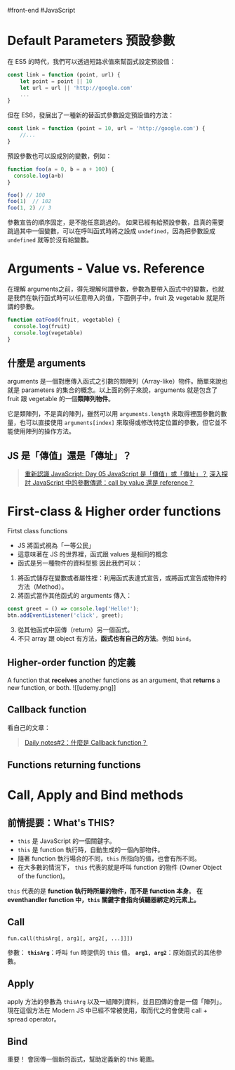 #front-end #JavaScript 
# Default Parameters 預設參數

在 ES5 的時代，我們可以透過短路求值來幫函式設定預設值：
```js
const link = function (point, url) {
    let point = point || 10
    let url = url || 'http://google.com'
    ...
}
```

但在 ES6，發展出了一種新的替函式參數設定預設值的方法：
```js
const link = function (point = 10, url = 'http://google.com') {
    //...
}
```

預設參數也可以設成別的變數，例如：
```js
function foo(a = 0, b = a + 100) {
  console.log(a+b)
}

foo() // 100
foo(1)  // 102
foo(1, 2) // 3
```

參數宣告的順序固定，是不能任意跳過的。
如果已經有給預設參數，且真的需要跳過其中一個變數，可以在呼叫函式時將之設成 `undefined`，因為把參數設成 `undefined` 就等於沒有給變數。

# Arguments - Value vs. Reference
在理解 arguments之前，得先理解何謂參數，參數為要帶入函式中的變數，也就是我們在執行函式時可以任意帶入的值，下面例子中，fruit 及 vegetable 就是所謂的參數。
```js
function eatFood(fruit, vegetable) {
  console.log(fruit)
  console.log(vegetable)
}
```

## 什麼是 arguments
arguments 是一個對應傳入函式之引數的類陣列（Array-like）物件。簡單來說也就是 parameters 的集合的概念。以上面的例子來說，arguments 就是包含了 fruit 跟 vegetable 的一個**類陣列物件**。

它是類陣列，不是真的陣列，雖然可以用 `arguments.length` 來取得裡面參數的數量，也可以直接使用 `arguments[index]` 來取得或修改特定位置的參數，但它並不能使用陣列的操作方法。

## JS 是「傳值」還是「傳址」？

>[重新認識 JavaScript: Day 05 JavaScript 是「傳值」或「傳址」？](https://ithelp.ithome.com.tw/articles/10191057)
>[深入探討 JavaScript 中的參數傳遞：call by value 還是 reference？](https://blog.techbridge.cc/2018/06/23/javascript-call-by-value-or-reference/)


# First-class & Higher order functions

Firtst class functions
- JS 將函式視為「一等公民」
- 這意味著在 JS 的世界裡，函式跟 values 是相同的概念
- 函式是另一種物件的資料型態
因此我們可以：
1. 將函式儲存在變數或者屬性裡：利用函式表達式宣告，或將函式宣告成物件的方法（Method）。
2. 將函式當作其他函式的 arguments 傳入：
```js
const greet = () => console.log('Hello!');
btn.addEventListener('click', greet);
```
3. 從其他函式中回傳（return）另一個函式。
4. 不只 array 跟 object 有方法，**函式也有自己的方法**。例如 `bind`。

## Higher-order function 的定義
A function that **receives** another functions as an argument, that **returns** a new function, or both.
![[udemy.png]]

## Callback function
看自己的文章：
>[Daily notes#2：什麼是 Callback function？](https://millieee-blog.coderbridge.io/2023/08/31/what-is-callback-function/)


## Functions returning functions


# Call, Apply and Bind methods
## 前情提要：What's THIS?
- `this` 是 JavaScript 的一個關鍵字。
- `this` 是 function 執行時，自動生成的一個內部物件。
- 隨著 function 執行場合的不同，`this` 所指向的值，也會有所不同。
- 在大多數的情況下， `this` 代表的就是呼叫 function 的物件 (Owner Object of the function)。

`this` 代表的是 **function 執行時所屬的物件，而不是 function 本身**。
**在 eventhandler function 中，`this` 關鍵字會指向偵聽器綁定的元素上。**

## Call
```
fun.call(thisArg[, arg1[, arg2[, ...]]])
```
參數：
**`thisArg`**：呼叫 `fun` 時提供的 `this` 值。
**`arg1, arg2`**：原始函式的其他參數。

## Apply
apply 方法的參數為 `thisArg` 以及一組陣列資料，並且回傳的會是一個「陣列」。
現在這個方法在 Modern JS 中已經不常被使用，取而代之的會使用 call + spread operator。

## Bind
重要！
會回傳一個新的函式，幫助定義新的 this 範圍。

